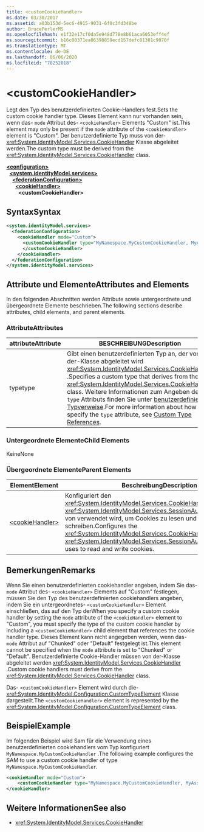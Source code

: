 ```yaml
---
title: <customCookieHandler>
ms.date: 03/30/2017
ms.assetid: a03b153d-5ec6-4915-9031-6f0c3fd348be
author: BrucePerlerMS
ms.openlocfilehash: e1f32e17cf0da5e948d778e8b61aca6053eff4ef
ms.sourcegitcommit: b16c00371ea06398859ecd157defc81301c9070f
ms.translationtype: MT
ms.contentlocale: de-DE
ms.lasthandoff: 06/06/2020
ms.locfileid: "70252018"
---
```

# \<customCookieHandler>
<span data-ttu-id="c8605-101">Legt den Typ des benutzerdefinierten Cookie-Handlers fest.</span><span class="sxs-lookup"><span data-stu-id="c8605-101">Sets the custom cookie handler type.</span></span> <span data-ttu-id="c8605-102">Dieses Element kann nur vorhanden sein, wenn das- `mode` Attribut des- `<cookieHandler>` Elements "Custom" ist.</span><span class="sxs-lookup"><span data-stu-id="c8605-102">This element may only be present if the `mode` attribute of the `<cookieHandler>` element is "Custom".</span></span> <span data-ttu-id="c8605-103">Der benutzerdefinierte Typ muss von der- <xref:System.IdentityModel.Services.CookieHandler> Klasse abgeleitet werden.</span><span class="sxs-lookup"><span data-stu-id="c8605-103">The custom type must be derived from the <xref:System.IdentityModel.Services.CookieHandler> class.</span></span>  
  
[**\<configuration>**](../configuration-element.md)\
&nbsp;&nbsp;[**\<system.identityModel.services>**](system-identitymodel-services.md)\
&nbsp;&nbsp;&nbsp;&nbsp;[**\<federationConfiguration>**](federationconfiguration.md)\
&nbsp;&nbsp;&nbsp;&nbsp;&nbsp;&nbsp;[**\<cookieHandler>**](cookiehandler.md)\
&nbsp;&nbsp;&nbsp;&nbsp;&nbsp;&nbsp;&nbsp;&nbsp;**\<customCookieHandler>**  
  
## <a name="syntax"></a><span data-ttu-id="c8605-104">Syntax</span><span class="sxs-lookup"><span data-stu-id="c8605-104">Syntax</span></span>  
  
```xml  
<system.identityModel.services>  
  <federationConfiguration>  
    <cookieHandler mode="Custom">  
      <customCookieHandler type="MyNamespace.MyCustomCookieHandler, MyAssembly" >  
      </customCookieHandler>  
    </cookieHandler>  
  </federationConfiguration>  
</system.identityModel.services>  
```  
  
## <a name="attributes-and-elements"></a><span data-ttu-id="c8605-105">Attribute und Elemente</span><span class="sxs-lookup"><span data-stu-id="c8605-105">Attributes and Elements</span></span>  
 <span data-ttu-id="c8605-106">In den folgenden Abschnitten werden Attribute sowie untergeordnete und übergeordnete Elemente beschrieben.</span><span class="sxs-lookup"><span data-stu-id="c8605-106">The following sections describe attributes, child elements, and parent elements.</span></span>  
  
### <a name="attributes"></a><span data-ttu-id="c8605-107">Attribute</span><span class="sxs-lookup"><span data-stu-id="c8605-107">Attributes</span></span>  
  
|<span data-ttu-id="c8605-108">attribute</span><span class="sxs-lookup"><span data-stu-id="c8605-108">Attribute</span></span>|<span data-ttu-id="c8605-109">BESCHREIBUNG</span><span class="sxs-lookup"><span data-stu-id="c8605-109">Description</span></span>|  
|---------------|-----------------|  
|<span data-ttu-id="c8605-110">type</span><span class="sxs-lookup"><span data-stu-id="c8605-110">type</span></span>|<span data-ttu-id="c8605-111">Gibt einen benutzerdefinierten Typ an, der von der-Klasse abgeleitet wird <xref:System.IdentityModel.Services.CookieHandler> .</span><span class="sxs-lookup"><span data-stu-id="c8605-111">Specifies a custom type that derives from the <xref:System.IdentityModel.Services.CookieHandler> class.</span></span> <span data-ttu-id="c8605-112">Weitere Informationen zum Angeben des- `type` Attributs finden Sie unter [benutzerdefinierte Typverweise](../windows-workflow-foundation/index.md).</span><span class="sxs-lookup"><span data-stu-id="c8605-112">For more information about how to specify the `type` attribute, see [Custom Type References](../windows-workflow-foundation/index.md).</span></span>|  
  
### <a name="child-elements"></a><span data-ttu-id="c8605-113">Untergeordnete Elemente</span><span class="sxs-lookup"><span data-stu-id="c8605-113">Child Elements</span></span>  
 <span data-ttu-id="c8605-114">Keine</span><span class="sxs-lookup"><span data-stu-id="c8605-114">None</span></span>  
  
### <a name="parent-elements"></a><span data-ttu-id="c8605-115">Übergeordnete Elemente</span><span class="sxs-lookup"><span data-stu-id="c8605-115">Parent Elements</span></span>  
  
|<span data-ttu-id="c8605-116">Element</span><span class="sxs-lookup"><span data-stu-id="c8605-116">Element</span></span>|<span data-ttu-id="c8605-117">Beschreibung</span><span class="sxs-lookup"><span data-stu-id="c8605-117">Description</span></span>|  
|-------------|-----------------|  
|[\<cookieHandler>](cookiehandler.md)|<span data-ttu-id="c8605-118">Konfiguriert den <xref:System.IdentityModel.Services.CookieHandler> , der <xref:System.IdentityModel.Services.SessionAuthenticationModule> von verwendet wird, um Cookies zu lesen und zu schreiben.</span><span class="sxs-lookup"><span data-stu-id="c8605-118">Configures the <xref:System.IdentityModel.Services.CookieHandler> that the <xref:System.IdentityModel.Services.SessionAuthenticationModule> uses to read and write cookies.</span></span>|  
  
## <a name="remarks"></a><span data-ttu-id="c8605-119">Bemerkungen</span><span class="sxs-lookup"><span data-stu-id="c8605-119">Remarks</span></span>  
 <span data-ttu-id="c8605-120">Wenn Sie einen benutzerdefinierten cookiehandler angeben, indem Sie das- `mode` Attribut des- `<cookieHandler>` Elements auf "Custom" festlegen, müssen Sie den Typ des benutzerdefinierten cookiehandlers angeben, indem Sie ein untergeordnetes- `<customCookieHandler>` Element einschließen, das auf den Typ der</span><span class="sxs-lookup"><span data-stu-id="c8605-120">When you specify a custom cookie handler by setting the `mode` attribute of the `<cookieHandler>` element to "Custom", you must specify the type of the custom cookie handler by including a `<customCookieHandler>` child element that references the cookie handler type.</span></span> <span data-ttu-id="c8605-121">Dieses Element kann nicht angegeben werden, wenn das- `mode` Attribut auf "Chunked" oder "Default" festgelegt ist.</span><span class="sxs-lookup"><span data-stu-id="c8605-121">This element cannot be specified when the `mode` attribute is set to "Chunked" or "Default".</span></span> <span data-ttu-id="c8605-122">Benutzerdefinierte Cookie-Handler müssen von der-Klasse abgeleitet werden <xref:System.IdentityModel.Services.CookieHandler> .</span><span class="sxs-lookup"><span data-stu-id="c8605-122">Custom cookie handlers must derive from the <xref:System.IdentityModel.Services.CookieHandler> class.</span></span>  
  
 <span data-ttu-id="c8605-123">Das- `<customCookieHandler>` Element wird durch die- <xref:System.IdentityModel.Configuration.CustomTypeElement> Klasse dargestellt.</span><span class="sxs-lookup"><span data-stu-id="c8605-123">The `<customCookieHandler>` element is represented by the <xref:System.IdentityModel.Configuration.CustomTypeElement> class.</span></span>  
  
## <a name="example"></a><span data-ttu-id="c8605-124">Beispiel</span><span class="sxs-lookup"><span data-stu-id="c8605-124">Example</span></span>  
 <span data-ttu-id="c8605-125">Im folgenden Beispiel wird Sam für die Verwendung eines benutzerdefinierten cookiehandlers vom Typ konfiguriert `MyNamespace.MyCustomCookieHandler` .</span><span class="sxs-lookup"><span data-stu-id="c8605-125">The following example configures the SAM to use a custom cookie handler of type `MyNamespace.MyCustomCookieHandler`.</span></span>  
  
```xml  
<cookieHandler mode="Custom">  
    <customCookieHandler type="MyNamespace.MyCustomCookieHandler, MyAssembly" />  
</cookieHandler>  
```  
  
## <a name="see-also"></a><span data-ttu-id="c8605-126">Weitere Informationen</span><span class="sxs-lookup"><span data-stu-id="c8605-126">See also</span></span>

- <xref:System.IdentityModel.Services.CookieHandler>
